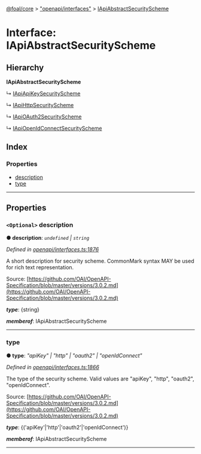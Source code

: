 [@foal/core](../README.md) > ["openapi/interfaces"](../modules/_openapi_interfaces_.md) > [IApiAbstractSecurityScheme](../interfaces/_openapi_interfaces_.iapiabstractsecurityscheme.md)

# Interface: IApiAbstractSecurityScheme

## Hierarchy

**IApiAbstractSecurityScheme**

↳  [IApiApiKeySecurityScheme](_openapi_interfaces_.iapiapikeysecurityscheme.md)

↳  [IApiHttpSecurityScheme](_openapi_interfaces_.iapihttpsecurityscheme.md)

↳  [IApiOAuth2SecurityScheme](_openapi_interfaces_.iapioauth2securityscheme.md)

↳  [IApiOpenIdConnectSecurityScheme](_openapi_interfaces_.iapiopenidconnectsecurityscheme.md)

## Index

### Properties

* [description](_openapi_interfaces_.iapiabstractsecurityscheme.md#description)
* [type](_openapi_interfaces_.iapiabstractsecurityscheme.md#type)

---

## Properties

<a id="description"></a>

### `<Optional>` description

**● description**: *`undefined` \| `string`*

*Defined in [openapi/interfaces.ts:1876](https://github.com/FoalTS/foal/blob/7934e4d7/packages/core/src/openapi/interfaces.ts#L1876)*

A short description for security scheme. CommonMark syntax MAY be used for rich text representation.

Source: [https://github.com/OAI/OpenAPI-Specification/blob/master/versions/3.0.2.md](https://github.com/OAI/OpenAPI-Specification/blob/master/versions/3.0.2.md)

*__type__*: {string}

*__memberof__*: IApiAbstractSecurityScheme

___
<a id="type"></a>

###  type

**● type**: *"apiKey" \| "http" \| "oauth2" \| "openIdConnect"*

*Defined in [openapi/interfaces.ts:1866](https://github.com/FoalTS/foal/blob/7934e4d7/packages/core/src/openapi/interfaces.ts#L1866)*

The type of the security scheme. Valid values are "apiKey", "http", "oauth2", "openIdConnect".

Source: [https://github.com/OAI/OpenAPI-Specification/blob/master/versions/3.0.2.md](https://github.com/OAI/OpenAPI-Specification/blob/master/versions/3.0.2.md)

*__type__*: {('apiKey'\|'http'\|'oauth2'\|'openIdConnect')}

*__memberof__*: IApiAbstractSecurityScheme

___

